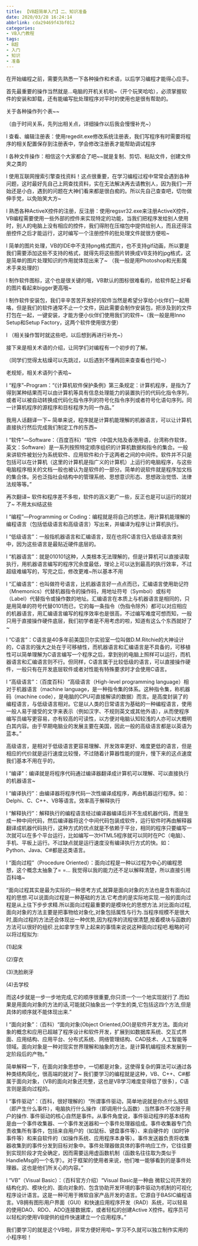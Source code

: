 ```yaml
---
title: 【VB超简单入门】二、知识准备
date: 2020/03/28 16:24:14
abbrlink: cda29469f43bf012
categories:
- VB入门教程
tags:
- B超
- 入门
- 知识
- 准备
---
```

在开始编程之前，需要先熟悉一下各种操作和术语，以后学习编程才能得心应手。

首先最重要的操作当然就是…电脑的开机关机啦~（开个玩笑哈哈），必须掌握软件的安装和卸载，还有能编写批处理程序对平时的使用也是很有帮助的。

 

关于各种操作列个表~~

（由于时间关系，先列出相关点，详细操作以后我会慢慢补充~）

 

l 查看、编辑注册表：使用regedit.exe修改系统注册表，我们写程序有时需要将程序的相关配置保存到注册表中，学会修改注册表才能帮助调试程序

 

l 各种文件操作：相信这个大家都会了吧~~就是复制、剪切、粘贴文件，创建文件夹之类的

 

l 使用互联网搜索引擎查找资料！这点很重要，在学习编程过程中常常会遇到各种问题，这时最好先自己上网查找资料，实在无法解决再去请教别人，因为我们一开始还是小白，遇到的问题在大神们看来都是很白痴的。所以先自己查查吧，切勿做伸手党，以免贻笑大方~

 

l 熟悉各种ActiveX控件的注册，反注册：使用regsvr32.exe来注册ActiveX控件，VB编程需要使用一些外部的控件来实现特定的功能，当我们把程序发给别人使用时，别人的电脑上没有相应的控件，我们得附在压缩包中提供给别人，而且还得注册控件之后才能运行，这时编写一个注册控件的批处理文件就很方便啦~

 

l 简单的图片处理，VB的IDE中不支持png格式图片，也不支持gif动画，所以要是我们需要添加这些不支持的格式，就得先将这些图片转换成VB支持的jpg格式，这是简单的图片处理知识的作用就体现出来了~ （我一般是用Photoshop和光影魔术手来处理的）

 

l 制作软件图标，这个也是很关键的哦，VB默认的图标很难看的，给软件配上好看的图片看起来bigger更高哦~

 

l 制作软件安装包，我们辛辛苦苦开发好的软件当然是希望分享给小伙伴们一起用咯，但是我们的软件通常不止一个文件，因此需要会制作安装包，把涉及到的文件打包在一起，一键安装，才能方便小伙伴们使用我们的软件~（我一般是用Inno Setup和Setup Factory，这两个软件使用很方便）

 

l （相关操作暂时就这些吧，以后想到再进行补充~）

 

接下来是相关术语的介绍，让同学们对编程有一个初步的了解。

（同学们觉得太枯燥可以先跳过，以后遇到不懂再回来查查看也行哈~）

老规矩，相关术语列个表哈~

 

l “程序”–Program：“《计算机软件保护条例》第三条规定：计算机程序，是指为了得到某种结果而可以由计算机等具有信息处理能力的装置执行的代码化指令序列，或者可以被自动转换成代码化指令序列的符号化指令序列或者符号化语句序列。同一计算机程序的源程序和目标程序为同一作品。”

我用人话翻译一下~ 简单来说，程序就是计算机能理解的机器语言，可以让计算机直接执行然后完成我们制定工作的东西~

 

l “软件”—Software：（百度百科）“软件（中国大陆及香港用语，台湾称作软体，英文：Software）是一系列按照特定顺序组织的计算机数据和指令的集合。一般来讲软件被划分为系统软件、应用软件和介于这两者之间的中间件。软件并不只是包括可以在计算机（这里的计算机是指广义的计算机）上运行的电脑程序，与这些电脑程序相关的文档一般也被认为是软件的一部分。简单的说软件就是程序加文档的集合体。另也泛指社会结构中的管理系统、思想意识形态、思想政治觉悟、法律法规等等。”

再次翻译~ 软件和程序差不多啦，软件的涵义更广一些，反正也是可以运行的就对了~ 不用太纠结这些

 

l “编程”—Programming or Coding：编程就是将自己的想法，用计算机能理解的编程语言（包括低级语言和高级语言）写出来，并编译为程序让计算机执行。

 

l “低级语言”：一般指机器语言和汇编语言，现在也将C语言归入低级语言类别中，因为这些语言是最贴近硬件底层的。

 

l “机器语言”：就是010101这种，人类根本无法理解的，但是计算机可以直接读取执行，用机器语言编写的程序冗余度最低，理论上可以达到最高的执行效率，不过超级难编写的，写完之后，修改更难~所以基本不用

 

l “汇编语言”：也叫做符号语言，比机器语言好一点点而已，汇编语言使用助记符（Mnemonics）代替机器指令的操作码，用地址符号（Symbol）或标号（Label）代替指令或操作数的地址。汇编语言在本质上与机器语言是相同的，只是用简单的符号代替0101而已，它的每一条指令（伪指令除外）都可以对应相应的机器语言，用汇编语言编写的程序效率也是很高，不过编写难度可想而知，一般只用于直接操作硬件底层，我们初学者是不用考虑的啦，知道有这么个东西就好了~

 

l “C语言”：C语言是40多年前美国贝尔实验室一位叫做D.M.Ritchie的大神设计的，C语言的强大之处在于可移植性，而机器语言和汇编语言是不具备的，可移植性可以简单理解为C语言编写一个程序之后，拿到别的电脑上照样可以运行，而机器语言和汇编语言则不行。但同样，C语言属于比较低级的语言，可以直接操作硬件，一般只有在开发底层软件或者对性能有特殊要求时才会使用C语言。

 

l “高级语言”：（百度百科）“高级语言（High-level programming language）相对于机器语言（machine language，是一种指令集的体系。这种指令集，称机器码（machine code），是电脑的CPU可直接解读的数据）而言。是高度封装了的编程语言，与低级语言相对。它是以人类的日常语言为基础的一种编程语言，使用一般人易于接受的文字来表示（例如汉字、不规则英文或其他外语），从而使程序编写员编写更容易，亦有较高的可读性，以方便对电脑认知较浅的人亦可以大概明白其内容。由于早期电脑业的发展主要在美国，因此一般的高级语言都是以英语为蓝本。”

高级语言，是相对于低级语言更容易理解、开发效率更好、难度更低的语言，但是相应的代价就是运行速度比较慢，不过随着计算器性能的提升，慢下来的这点速度我们基本不用在乎的，

 

l “编译”：编译就是将程序代码通过编译器翻译成计算机可以理解、可以直接执行的机器语言~

 

l “编译执行”：由编译器将程序代码一次性编译成程序，再由机器运行程序。如：Delphi、C、C++、VB等语言。效率高于解释执行

 

l “解释执行”：解释执行的编程语言经过编译器编译后并不生成机器代码，而是生成一种中间代码，然后编译器将这个中间代码包装成软件，运行软件时再由解释器翻译成机器代码执行，这种方式的优点就是不依赖于平台，相同的程序只要编写一次就可以在多个平台运行，比如编写一次HTML5程序就可以同时在PC（电脑）、手机、平板上运行。不过缺点就是运行速度没有编译执行方式的快。如：Python、Java、C#都是这类语言。

 

l “面向过程”（Procedure Oriented）：面向过程是一种以过程为中心的编程思想，这个概念太抽象了= =… 我觉得以我的能力还不足以解释清楚，所以直接引用百科咯~

“面向过程其实是最为实际的一种思考方式,就算是面向对象的方法也是含有面向过程的思想.可以说面向过程是一种基础的方法.它考虑的是实际地实现.一般的面向过程是从上往下步步求精.所以面向过程最重要的是模块化的思想方法.对比面向过程,面向对象的方法主要是把事物给对象化,对象包括属性与行为.当程序规模不是很大时,面向过程的方法还会体现出一种优势,因为程序的流程很清楚,按着模块与函数的方法可以很好的组织.比如拿学生早上起来的事情来说说这种面向过程吧.粗略的可以将过程拟为:

(1)起床

(2)穿衣

(3)洗脸刷牙

(4)去学校

而这4步就是一步一步地完成,它的顺序很重要,你只须一个一个地实现就行了.而如果是用面向对象的方法的话,可能就只抽象出一个学生的类,它包括这四个方法,但是具体的顺序就不能体现出来.”

 

l “面向对象”：（百科）“面向对象(Object Oriented,OO)是软件开发方法。面向对象的概念和应用已超越了程序设计和软件开发，扩展到如数据库系统、交互式界面、应用结构、应用平台、分布式系统、网络管理结构、CAD技术、人工智能等领域。面向对象是一种对现实世界理解和抽象的方法，是计算机编程技术发展到一定阶段后的产物。”

简单解释一下，在面向对象思想中，一切都是对象，这使得复杂的算法可以通过各种类结构简化，很高端的就对了~ 我们要学习的编程就是这种，VB、C++、C#都属于面向对象，（VB的面向对象还完整，这也是VB学习难度变得低了很多），C语言则是面向过程的。

 

l “事件驱动”：（百科，很好理解的）“所谓事件驱动，简单地说就是你点什么按钮（即产生什么事件），电脑执行什么操作（即调用什么函数）.当然事件不仅限于用户的操作. 事件驱动的核心自然是事件。从事件角度说，事件驱动程序的基本结构是由一个事件收集器、一个事件发送器和一个事件处理器组成。事件收集器专门负责收集所有事件，包括来自用户的（如鼠标、键盘事件等）、来自硬件的（如时钟事件等）和来自软件的（如操作系统、应用程序本身等）。事件发送器负责将收集器收集到的事件分发到目标对象中。事件处理器做具体的事件响应工作，它往往要到实现阶段才完全确定，因而需要运用虚函数机制（函数名往往取为类似于HandleMsg的一个名字）。对于框架的使用者来说，他们唯一能够看到的是事件处理器。这也是他们所关心的内容。”

 

l “VB”（Visual Basic）：（百科官方介绍）“Visual Basic是一种由 微软公司开发的结构化的、模块化的、面向对象的、包含协助开发环境的事件驱动为机制的可视化程序设计语言。这是一种可用于微软自家产品开发的语言。它源自于BASIC编程语言。VB拥有图形用户界面（GUI）和快速应用程序开发（RAD）系统，可以轻易的使用DAO、RDO、ADO连接数据库，或者轻松的创建Active X控件。程序员可以轻松的使用VB提供的组件快速建立一个应用程序。”

我们要学习的就是这个VB啦，非常方便好用哈~ 学习不久就可以独立制作实用的小程序啦！
